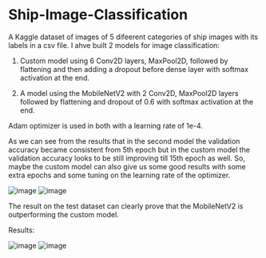 # Ship-Image-Classification

A Kaggle dataset of images of 5 difeerent categories of ship images with its labels in a csv file.
I ahve built 2 models for image classification:

  1. Custom model using 6 Conv2D layers, MaxPool2D, followed by flattening and then adding a dropout before dense layer with softmax activation at the end.
     
  2. A model using the MobileNetV2 with 2 Conv2D, MaxPool2D layers followed by flattening and dropout of 0.6 with softmax activation at the end.
     
  Adam optimizer is used in both with a learning rate of 1e-4.
  
As we can see from the results that in the second model the validation accuracy became consistent from 5th epoch but in the custom model the validation accuracy looks to be still improving till 15th epoch as well. So, maybe the custom model can also give us some good results with some extra epochs and some tuning on the learning rate of the optimizer.
  
![image](https://user-images.githubusercontent.com/50734928/188995138-dd87a964-1679-43d8-9d50-bd845e85073f.png)
![image](https://user-images.githubusercontent.com/50734928/188995228-9ddd8a99-9305-4a96-af42-086f0a82cbd0.png)

The result on the test dataset can clearly prove that the MobileNetV2 is outperforming the custom model.

Results:

![image](https://user-images.githubusercontent.com/50734928/188995424-571057ba-41f3-4ac4-8f5b-28f1b7d929af.png)
![image](https://user-images.githubusercontent.com/50734928/188995466-02f515df-3c08-450b-a78b-7ef654a73f46.png)
